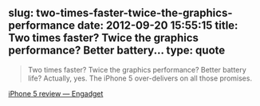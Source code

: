 slug: two-times-faster-twice-the-graphics-performance
date: 2012-09-20 15:55:15
title: Two times faster? Twice the graphics performance? Better battery...
type: quote
---

> Two times faster? Twice the graphics performance? Better battery life? Actually, yes. The iPhone 5 over-delivers on all those promises.

[iPhone 5 review — Engadget](http://www.engadget.com/2012/09/18/apple-iphone-5-review/)
